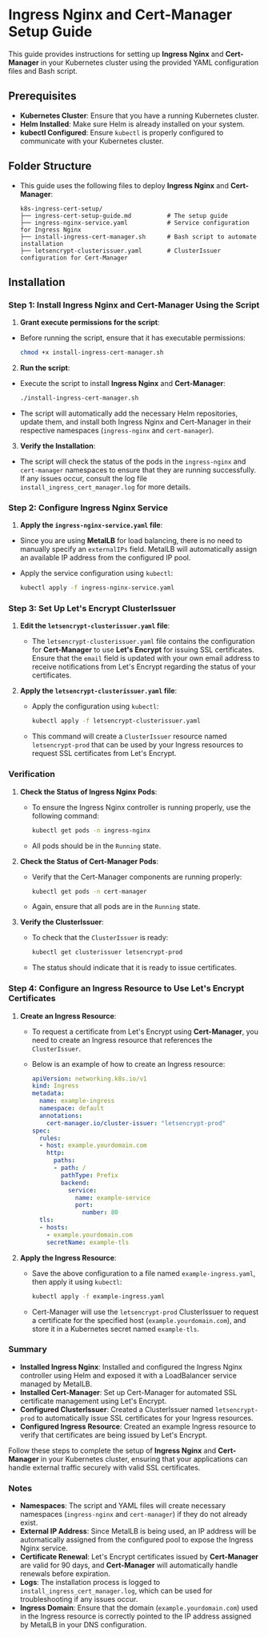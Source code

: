 # Ingress Nginx and Cert-Manager Setup Guide

This guide provides instructions for setting up **Ingress Nginx** and **Cert-Manager** in your Kubernetes cluster using the provided YAML configuration files and Bash script.


## Prerequisites

- **Kubernetes Cluster**: Ensure that you have a running Kubernetes cluster.
- **Helm Installed**: Make sure Helm is already installed on your system.
- **kubectl Configured**: Ensure `kubectl` is properly configured to communicate with your Kubernetes cluster.


## Folder Structure

- This guide uses the following files to deploy **Ingress Nginx** and **Cert-Manager**:

    ```plaintext
    k8s-ingress-cert-setup/
    ├── ingress-cert-setup-guide.md          # The setup guide
    ├── ingress-nginx-service.yaml           # Service configuration for Ingress Nginx
    ├── install-ingress-cert-manager.sh      # Bash script to automate installation
    ├── letsencrypt-clusterissuer.yaml       # ClusterIssuer configuration for Cert-Manager
    ```

## Installation

### Step 1: Install Ingress Nginx and Cert-Manager Using the Script

1. **Grant execute permissions for the script**:

- Before running the script, ensure that it has executable permissions:

   ```bash
   chmod +x install-ingress-cert-manager.sh
   ```

2. **Run the script**:

- Execute the script to install **Ingress Nginx** and **Cert-Manager**:

    ```bash
    ./install-ingress-cert-manager.sh
    ```

- The script will automatically add the necessary Helm repositories, update them, and install both Ingress Nginx and Cert-Manager in their respective namespaces (`ingress-nginx` and `cert-manager`).

3. **Verify the Installation**:

- The script will check the status of the pods in the `ingress-nginx` and `cert-manager` namespaces to ensure that they are running successfully. If any issues occur, consult the log file `install_ingress_cert_manager.log` for more details.

### Step 2: Configure Ingress Nginx Service

1. **Apply the `ingress-nginx-service.yaml` file**:

- Since you are using **MetalLB** for load balancing, there is no need to manually specify an `externalIPs` field. MetalLB will automatically assign an available IP address from the configured IP pool.

- Apply the service configuration using `kubectl`:

    ```bash
    kubectl apply -f ingress-nginx-service.yaml
    ```

### Step 3: Set Up Let's Encrypt ClusterIssuer

1. **Edit the `letsencrypt-clusterissuer.yaml` file**:

   - The `letsencrypt-clusterissuer.yaml` file contains the configuration for **Cert-Manager** to use **Let's Encrypt** for issuing SSL certificates. Ensure that the `email` field is updated with your own email address to receive notifications from Let's Encrypt regarding the status of your certificates.

2. **Apply the `letsencrypt-clusterissuer.yaml` file**:

   - Apply the configuration using `kubectl`:

     ```bash
     kubectl apply -f letsencrypt-clusterissuer.yaml
     ```

   - This command will create a `ClusterIssuer` resource named `letsencrypt-prod` that can be used by your Ingress resources to request SSL certificates from Let's Encrypt.

### Verification

1. **Check the Status of Ingress Nginx Pods**:

   - To ensure the Ingress Nginx controller is running properly, use the following command:

     ```bash
     kubectl get pods -n ingress-nginx
     ```

   - All pods should be in the `Running` state.

2. **Check the Status of Cert-Manager Pods**:

   - Verify that the Cert-Manager components are running properly:

     ```bash
     kubectl get pods -n cert-manager
     ```

   - Again, ensure that all pods are in the `Running` state.

3. **Verify the ClusterIssuer**:

   - To check that the `ClusterIssuer` is ready:

     ```bash
     kubectl get clusterissuer letsencrypt-prod
     ```

   - The status should indicate that it is ready to issue certificates.

### Step 4: Configure an Ingress Resource to Use Let's Encrypt Certificates

1. **Create an Ingress Resource**:

   - To request a certificate from Let's Encrypt using **Cert-Manager**, you need to create an Ingress resource that references the `ClusterIssuer`.
   - Below is an example of how to create an Ingress resource:

     ```yaml
     apiVersion: networking.k8s.io/v1
     kind: Ingress
     metadata:
       name: example-ingress
       namespace: default
       annotations:
         cert-manager.io/cluster-issuer: "letsencrypt-prod"
     spec:
       rules:
       - host: example.yourdomain.com
         http:
           paths:
           - path: /
             pathType: Prefix
             backend:
               service:
                 name: example-service
                 port:
                   number: 80
       tls:
       - hosts:
         - example.yourdomain.com
         secretName: example-tls
     ```

2. **Apply the Ingress Resource**:

   - Save the above configuration to a file named `example-ingress.yaml`, then apply it using `kubectl`:

     ```bash
     kubectl apply -f example-ingress.yaml
     ```

   - Cert-Manager will use the `letsencrypt-prod` ClusterIssuer to request a certificate for the specified host (`example.yourdomain.com`), and store it in a Kubernetes secret named `example-tls`.

### Summary

- **Installed Ingress Nginx**: Installed and configured the Ingress Nginx controller using Helm and exposed it with a LoadBalancer service managed by MetalLB.
- **Installed Cert-Manager**: Set up Cert-Manager for automated SSL certificate management using Let's Encrypt.
- **Configured ClusterIssuer**: Created a ClusterIssuer named `letsencrypt-prod` to automatically issue SSL certificates for your Ingress resources.
- **Configured Ingress Resource**: Created an example Ingress resource to verify that certificates are being issued by Let's Encrypt.

Follow these steps to complete the setup of **Ingress Nginx** and **Cert-Manager** in your Kubernetes cluster, ensuring that your applications can handle external traffic securely with valid SSL certificates.

### Notes

- **Namespaces**: The script and YAML files will create necessary namespaces (`ingress-nginx` and `cert-manager`) if they do not already exist.
- **External IP Address**: Since MetalLB is being used, an IP address will be automatically assigned from the configured pool to expose the Ingress Nginx service.
- **Certificate Renewal**: Let's Encrypt certificates issued by **Cert-Manager** are valid for 90 days, and **Cert-Manager** will automatically handle renewals before expiration.
- **Logs**: The installation process is logged to `install_ingress_cert_manager.log`, which can be used for troubleshooting if any issues occur.
- **Ingress Domain**: Ensure that the domain (`example.yourdomain.com`) used in the Ingress resource is correctly pointed to the IP address assigned by MetalLB in your DNS configuration.
